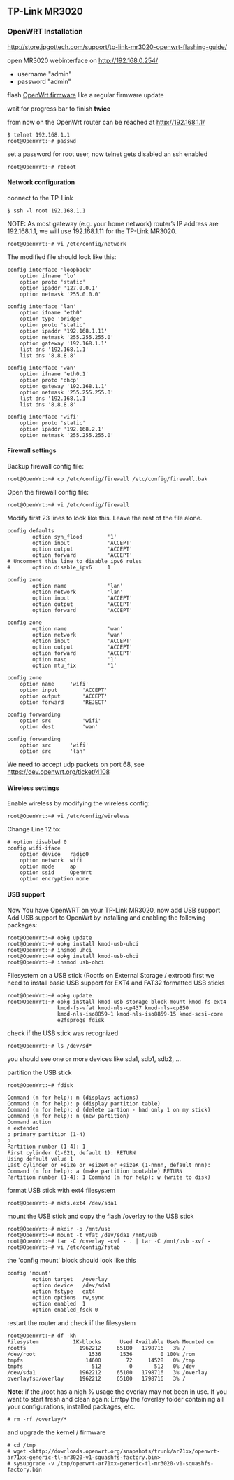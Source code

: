 ## TP-Link MR3020

### OpenWRT Installation
<http://store.jpgottech.com/support/tp-link-mr3020-openwrt-flashing-guide/>

open MR3020 webinterface on http://192.168.0.254/ 
* username "admin"
* password "admin"

flash [OpenWrt firmware][1] like a regular firmware update

[1]: http://downloads.openwrt.org/attitude_adjustment/12.09/ar71xx/generic/openwrt-ar71xx-generic-tl-mr3020-v1-squashfs-factory.bin "OpenWrt downloads"

wait for progress bar to finish __twice__

from now on the OpenWrt router can be reached at http://192.168.1.1/

    $ telnet 192.168.1.1
    root@OpenWrt:~# passwd

set a password for root user, now telnet gets disabled an ssh enabled

    root@OpenWrt:~# reboot

#### Network configuration

connect to the TP-Link

    $ ssh -l root 192.168.1.1

NOTE: As most gateway (e.g. your home network) router’s IP address are 192.168.1.1, we will use 192.168.1.11 for the TP-Link MR3020.

    root@OpenWrt:~# vi /etc/config/network

The modified file should look like this:

    config interface 'loopback'
        option ifname 'lo'
        option proto 'static'
        option ipaddr '127.0.0.1'
        option netmask '255.0.0.0'
    
    config interface 'lan'
        option ifname 'eth0'
        option type 'bridge'
        option proto 'static'
        option ipaddr '192.168.1.11'
        option netmask '255.255.255.0'
        option gateway '192.168.1.1'
        list dns '192.168.1.1'
        list dns '8.8.8.8'
    
    config interface 'wan'
        option ifname 'eth0.1'
        option proto 'dhcp'
        option gateway '192.168.1.1'
        option netmask '255.255.255.0'
        list dns '192.168.1.1'
        list dns '8.8.8.8'
    
    config interface 'wifi'
        option proto 'static'
        option ipaddr '192.168.2.1'
        option netmask '255.255.255.0'

#### Firewall settings

Backup firewall config file:

    root@OpenWrt:~# cp /etc/config/firewall /etc/config/firewall.bak

Open the firewall config file:

    root@OpenWrt:~# vi /etc/config/firewall

Modify first 23 lines to look like this. Leave the rest of the file alone.

    config defaults
            option syn_flood        '1'
            option input            'ACCEPT'
            option output           'ACCEPT'
            option forward          'ACCEPT'
    # Uncomment this line to disable ipv6 rules
    #       option disable_ipv6     1
    
    config zone
            option name             'lan'
            option network          'lan'
            option input            'ACCEPT'
            option output           'ACCEPT'
            option forward          'ACCEPT'
    
    config zone
            option name             'wan'
            option network          'wan'
            option input            'ACCEPT'
            option output           'ACCEPT'
            option forward          'ACCEPT'
            option masq             '1'
            option mtu_fix          '1'
    
    config zone
        option name     'wifi'
        option input        'ACCEPT'
        option output       'ACCEPT'
        option forward      'REJECT'
    
    config forwarding
        option src          'wifi'
        option dest         'wan'
    
    config forwarding
        option src      'wifi'
        option src      'lan'

We need to accept udp packets on port 68, see <https://dev.openwrt.org/ticket/4108>

#### Wireless settings

Enable wireless by modifying the wireless config:

    root@OpenWrt:~# vi /etc/config/wireless

Change Line 12 to:

    # option disabled 0
    config wifi-iface
        option device   radio0
        option network  wifi
        option mode     ap
        option ssid     OpenWrt
        option encryption none

#### USB support

Now You have OpenWRT on your TP-Link MR3020, now add USB support
Add USB support to OpenWrt by installing and enabling the following packages:

    root@OpenWrt:~# opkg update
    root@OpenWrt:~# opkg install kmod-usb-uhci
    root@OpenWrt:~# insmod uhci
    root@OpenWrt:~# opkg install kmod-usb-ohci
    root@OpenWrt:~# insmod usb-ohci

Filesystem on a USB stick (Rootfs on External Storage / extroot)
first we need to install basic USB support for EXT4 and FAT32 formatted USB sticks

    root@OpenWrt:~# opkg update
    root@OpenWrt:~# opkg install kmod-usb-storage block-mount kmod-fs-ext4
                    kmod-fs-vfat kmod-nls-cp437 kmod-nls-cp850
                    kmod-nls-iso8859-1 kmod-nls-iso8859-15 kmod-scsi-core
                    e2fsprogs fdisk

check if the USB stick was recognized

    root@OpenWrt:~# ls /dev/sd*

you should see one or more devices like sda1, sdb1, sdb2, ...

partition the USB stick

    root@OpenWrt:~# fdisk

    Command (m for help): m (displays actions)
    Command (m for help): p (display partition table)
    Command (m for help): d (delete partion - had only 1 on my stick)
    Command (m for help): n (new partition)
    Command action
    e extended
    p primary partition (1-4)
    p
    Partition number (1-4): 1
    First cylinder (1-621, default 1): RETURN
    Using default value 1
    Last cylinder or +size or +sizeM or +sizeK (1-nnnn, default nnn):
    Command (m for help): a (make partition bootable) RETURN
    Partition number (1-4): 1 Command (m for help): w (write to disk)

format USB stick with ext4 filesystem

    root@OpenWrt:~# mkfs.ext4 /dev/sda1

mount the USB stick and copy the flash /overlay to the USB stick

    root@OpenWrt:~# mkdir -p /mnt/usb
    root@OpenWrt:~# mount -t vfat /dev/sda1 /mnt/usb
    root@OpenWrt:~# tar -C /overlay -cvf - . | tar -C /mnt/usb -xvf -
    root@OpenWrt:~# vi /etc/config/fstab

the 'config mount' block should look like this

    config 'mount'
            option target   /overlay
            option device   /dev/sda1
            option fstype   ext4
            option options  rw,sync
            option enabled  1
            option enabled_fsck 0

restart the router and check if the filesystem

    root@OpenWrt:~# df -kh
    Filesystem           1K-blocks      Used Available Use% Mounted on
    rootfs                 1962212     65100   1798716   3% /
    /dev/root                 1536      1536         0 100% /rom
    tmpfs                    14600        72     14528   0% /tmp
    tmpfs                      512         0       512   0% /dev
    /dev/sda1              1962212     65100   1798716   3% /overlay
    overlayfs:/overlay     1962212     65100   1798716   3% /

__Note__: if the /root has a nigh % usage the overlay may not been in use.
If you want to start fresh and clean again:
Emtpy the /overlay folder containing all your configurations, installed packages, etc.

    # rm -rf /overlay/*

and upgrade the kernel / firmware

    # cd /tmp
    # wget <http://downloads.openwrt.org/snapshots/trunk/ar71xx/openwrt-ar71xx-generic-tl-mr3020-v1-squashfs-factory.bin>
    # sysupgrade -v /tmp/openwrt-ar71xx-generic-tl-mr3020-v1-squashfs-factory.bin


